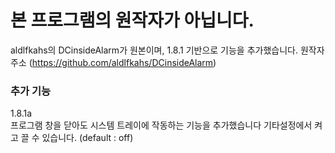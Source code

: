 # 본 프로그램의 원작자가 아닙니다.

aldlfkahs의 DCinsideAlarm가 원본이며, 1.8.1 기반으로 기능을 추가했습니다.
원작자 주소 (https://github.com/aldlfkahs/DCinsideAlarm)

### 추가 기능

1.8.1a  
프로그램 창을 닫아도 시스템 트레이에 작동하는 기능을 추가했습니다
기타설정에서 켜고 끌 수 있습니다. (default : off)
